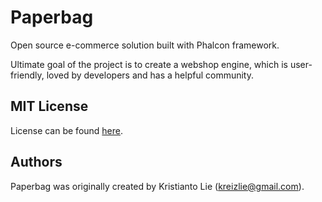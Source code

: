 Paperbag
========

Open source e-commerce solution built with Phalcon framework.

Ultimate goal of the project is to create a webshop engine, which is user-friendly, loved by developers and has a helpful community.

MIT License
-----------

License can be found [here](https://github.com/kreizlie/paperbag/edit/master/LICENSE).

Authors
-------

Paperbag was originally created by Kristianto Lie (kreizlie@gmail.com).
